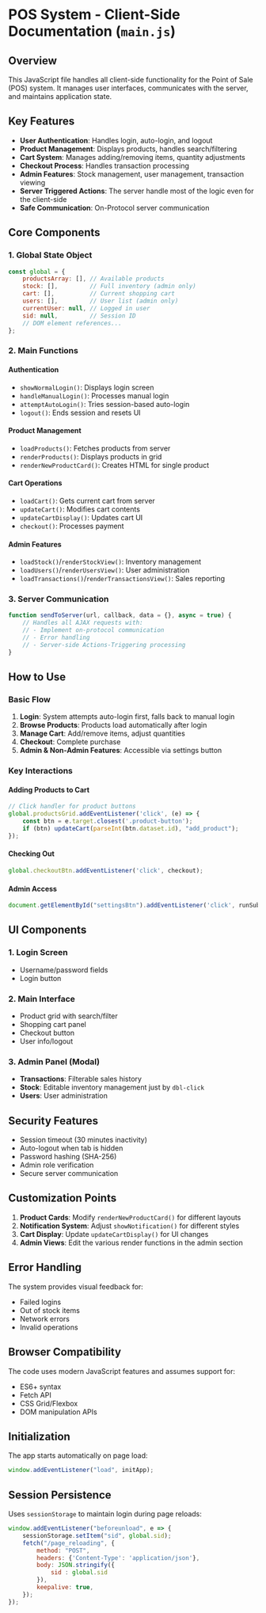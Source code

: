 # POS System - Client-Side Documentation (`main.js`)

## Overview

This JavaScript file handles all client-side functionality for the Point of Sale (POS) system.
It manages user interfaces, communicates with the server, and maintains application state.

## Key Features

- **User Authentication**: Handles login, auto-login, and logout
- **Product Management**: Displays products, handles search/filtering
- **Cart System**: Manages adding/removing items, quantity adjustments
- **Checkout Process**: Handles transaction processing
- **Admin Features**: Stock management, user management, transaction viewing
- **Server Triggered Actions**: The server handle most of the logic even for the client-side
- **Safe Communication**: On-Protocol server communication

## Core Components

### 1. Global State Object
```javascript
const global = {
    productsArray: [], // Available products
    stock: [],         // Full inventory (admin only)
    cart: [],          // Current shopping cart
    users: [],         // User list (admin only)
    currentUser: null, // Logged in user
    sid: null,         // Session ID
    // DOM element references...
};
```

### 2. Main Functions

#### Authentication
- `showNormalLogin()`: Displays login screen
- `handleManualLogin()`: Processes manual login
- `attemptAutoLogin()`: Tries session-based auto-login
- `logout()`: Ends session and resets UI

#### Product Management
- `loadProducts()`: Fetches products from server
- `renderProducts()`: Displays products in grid
- `renderNewProductCard()`: Creates HTML for single product

#### Cart Operations
- `loadCart()`: Gets current cart from server
- `updateCart()`: Modifies cart contents
- `updateCartDisplay()`: Updates cart UI
- `checkout()`: Processes payment

#### Admin Features
- `loadStock()`/`renderStockView()`: Inventory management
- `loadUsers()`/`renderUsersView()`: User administration
- `loadTransactions()`/`renderTransactionsView()`: Sales reporting

### 3. Server Communication
```javascript
function sendToServer(url, callback, data = {}, async = true) {
    // Handles all AJAX requests with:
    // - Implement on-protocol communication
    // - Error handling
    // - Server-side Actions-Triggering processing
}
```

## How to Use

### Basic Flow
1. **Login**: System attempts auto-login first, falls back to manual login
2. **Browse Products**: Products load automatically after login
3. **Manage Cart**: Add/remove items, adjust quantities
4. **Checkout**: Complete purchase
5. **Admin & Non-Admin Features**: Accessible via settings button 

### Key Interactions

#### Adding Products to Cart
```javascript
// Click handler for product buttons
global.productsGrid.addEventListener('click', (e) => {
    const btn = e.target.closest('.product-button');
    if (btn) updateCart(parseInt(btn.dataset.id), "add_product");
});
```

#### Checking Out
```javascript
global.checkoutBtn.addEventListener('click', checkout);
```

#### Admin Access
```javascript
document.getElementById("settingsBtn").addEventListener('click', runSubWindow);
```

## UI Components

### 1. Login Screen
- Username/password fields
- Login button

### 2. Main Interface
- Product grid with search/filter
- Shopping cart panel
- Checkout button
- User info/logout

### 3. Admin Panel (Modal)
- **Transactions**: Filterable sales history
- **Stock**: Editable inventory management just by `dbl-click`
- **Users**: User administration

## Security Features

- Session timeout (30 minutes inactivity)
- Auto-logout when tab is hidden
- Password hashing (SHA-256)
- Admin role verification
- Secure server communication

## Customization Points

1. **Product Cards**: Modify `renderNewProductCard()` for different layouts
2. **Notification System**: Adjust `showNotification()` for different styles
3. **Cart Display**: Update `updateCartDisplay()` for UI changes
4. **Admin Views**: Edit the various render functions in the admin section

## Error Handling

The system provides visual feedback for:
- Failed logins
- Out of stock items
- Network errors
- Invalid operations

## Browser Compatibility

The code uses modern JavaScript features and assumes support for:
- ES6+ syntax
- Fetch API
- CSS Grid/Flexbox
- DOM manipulation APIs

## Initialization

The app starts automatically on page load:
```javascript
window.addEventListener("load", initApp);
```

## Session Persistence

Uses `sessionStorage` to maintain login during page reloads:
```javascript
window.addEventListener("beforeunload", e => {
    sessionStorage.setItem("sid", global.sid);
    fetch("/page_reloading", {
        method: "POST",
        headers: {'Content-Type': 'application/json'},
        body: JSON.stringify({
            sid : global.sid
        }),
        keepalive: true,
    });
});
```
